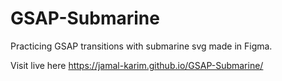 # GSAP-Submarine

Practicing GSAP transitions with submarine svg made in Figma.

Visit live here https://jamal-karim.github.io/GSAP-Submarine/
